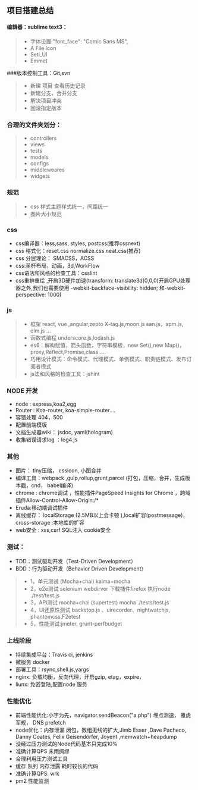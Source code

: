 ## 项目搭建总结
####  编辑器：sublime text3： 
>* 字体设置:"font_face": "Comic Sans MS",
>* A File Icon
>* Seti_UI
>* Emmet

###版本控制工具：Git,svn
 >* 新建 项目 查看历史记录
 >* 新建分支，合并分支
 >* 解决项目冲突
 >* 回滚指定版本

### 合理的文件夹划分：
>* controllers
>* views
 >* tests
>* models
>* configs
>* middleweares
>* widgets

### 规范
>* css 样式主题样式统一，间距统一
>* 图片大小规范

### css
* css编译器：less,sass, styles,  postcss(推荐cssnext)
* css 格式化：reset.css  normalize.css  neat.css(推荐)
* css 分层理论： SMACSS，ACSS
* css:圣杯布局，动画，3d,WorkFlow
* css语法和风格的检查工具：csslint
* css重排重绘 ,开启3D硬件加速(transform: translate3d(0,0,0)开启GPU处理器之外,我们也需要使用 -webkit-backface-visibility: hidden; 和-webkit-perspective: 1000)

### js
>* 框架   react, vue ,angular,zepto X-tag.js,moon.js san.js，apm.js, elm.js ...
>* 函数式编程 underscore.js,lodash.js
>* es6：解构赋值，箭头函数，字符串模板，new Set(),new Map()，proxy,Reflect,Promise,class ....
>* 巧用设计模式：命令模式、代理模式、单例模式、职责链模式、发布订阅者模式
>* js法和风格的检查工具：jshint

### NODE 开发
* node  : express,koa2,egg
* Router : Koa-router, koa-simple-router....
* 容错处理 404，500
* 配置前端模版
* 文档生成器wiki： jsdoc, yaml(hologram)
* 收集错误请求log ：log4.js

### 其他
* 图片： tiny压缩， cssicon, 小图合并
* 编译工具：webpack ,gulp,rollup,grunt,parcel (打包，压缩，合并，生成版本戳，cnd， babel编译)
* chrome :  chrome调试 ，性能插件PageSpeed Insights for Chrome ，跨域插件Allow-Control-Allow-Origin:/* 
* Eruda:移动端调试插件
* 离线缓存： localStorage (2.5MB以上会卡顿 ),local扩容(postmessage)，cross-storage :本地库的扩容
* web安全 :   xss,csrf  SQL注入  cookie安全 

### 测试：
* TDD：测试驱动开发（Test-Driven Development）
* BDD：行为驱动开发（Behavior Driven Development）
>* 1，单元测试  (Mocha+chai)  kaima+mocha
>* 2，e2e测试 selenium webdirver  下载插件firefox    执行node  ./test/test.js   
>* 3，API测试  mocha+chai (supertest)  mocha  ./tests/test.js
>* 4，UI还原性测试   backstop.js 、uirecorder、nightwatchjs, phantomcss,F2etest
>* 5，性能测试:jmeter, grunt-perfbudget

### 上线阶段
* 持续集成平台：Travis ci, jenkins
* 微服务 docker
* 部署工具：rsync,shell.js,yargs
* nginx: 负载均衡，反向代理，开启gzip, etag，expire，
* liunx: 免密登陆,配置node 服务 

### 性能优化
* 前端性能优化:小字为先，navigator.sendBeacon("a.php") 埋点测速， 雅虎军规， DNS prefetch
* node优化：内存泄漏  闭包，数组无线的扩大,Jimb Esser ,Dave Pacheco, Danny Coates,  Felix Geisendörfer, Joyent ,memwatch+heapdump 
* 没经过压力测试的Node代码基本只完成10%
* 准确计算QPS 未雨绸缪
* 合理利用压力测试工具
* 缓存 队列 内存泄露 耗时较长的代码
* 准确计算QPS: wrk 
* pm2 性能监测
